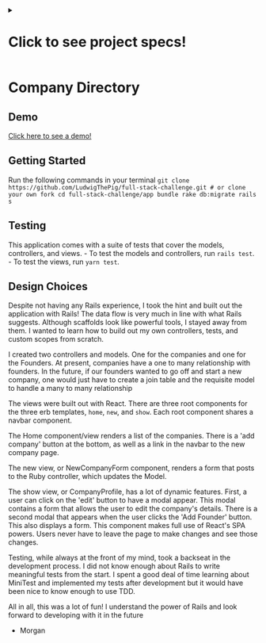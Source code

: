 <details>
  <summary><h1>Click to see project specs!</h1></summary>

# Techstars Engineering: Fun Front to Back

Welcome to the Techstars Engineering Full Stack code Challenge. We work on diverse project and value team members who can do it all from CSS to DevOps and everything inbetween.  We love to code and are passionate about doing it well.

This is your chance to show the team how you approach problems and give us insight into your abilities. For the challenge, you are required to design, develop, and style a Full Stack application using Rails as the API and React as the front-end. Do not use Rails templates for your UI. Feel free to use any third party libraries you see fit. You will have **48 hours** to submit a solution for the given requirements. We strongly prefer that whatever you do, you do it well, as opposed to trying to razzle dazzle us.  Please read all the instructions carefully and email us if you have any questions. 

## Getting Started
First, fork this repository into your own GitHub account. Then complete each of the parts below, working as you would in a professional environment. Once you have completed all the sections, please update the README, to reflect how to build and run your application, as well as any architectural decisions you have made. Add your deployment url to your github repo so we can test the deployed application. When you believe you are ready to submit your challenge, submit a pull request into our master branch. We will see the notification and get back to you on next steps. 

## What we are looking for

* Ability to set up a REST API (Strongly Recommend Rails).
* Ability to set up a Relational Database
* Understanding of the HTTP protocol and how it works with REST API conventions
* Understanding the basics of CRUD
  * Create
  * Read
  * Update
  * Delete
* Ability to layout and design an HTML page with CSS
* Ability to create an intuitive UI using a front-end framework (React preferred)
* Ability to use javascript on the front-end to interact with a REST API
* Ability to develop automated tests for your application
* Ability to translate user stories as into a web application
* Ability to deploy a front-end and back-end stack.


## The Challenge

### Intro

Build an application that will be a directory of companies, and the people who have founded them. The main page should be a list of all the companies with some high-level information (Name, Short Description, City, State). When the user click on a company, show its details. Included in those details will be the founding members of company, a long description.

### Part 1 : Companies Index

1. Create the basic layout for the page
2. Create a list view of all companies
  * Company Name
  * Company Location
  * Short Description
3. Add ability to create a new company
<br />

![step 1](Step_1.png)

### Part 2 : Companies Create

1. Implement form to create a new company
2. Fields
    * Company Name __required__
    * Company Location (City, State) __required__
    * Company Description __required__
    * Founded Date
<br />

![step 2](Step_2.png)

### Part 3 : Company Details

1. Shows all of the company's information
2. Ability to update company
3. Ability to delete company
<br />

![step 3](Step_3.png)

### Part 4 : Founders

1. In the Company details add the ability to add a Founder to a Company.
2. Each Founder can only belong to a single company.
3. Founder  Fields
    * Founder Full Name
    * Founder Title
4. Founders added should display in the company detail page.
<br />

![step 4](Step_4.png)

### Part 5 : Tests
Create a test suite for your application, writing unit and or functional tests that adequately cover the code base. TDDers will have already completed this challenge.

### Part 6 : Deployment 
 Sign-up for a Heroku account (or other provider) and deploy your application to the web. Please provide us with tye deployed URL. Bonus points for using a provider other than Heroku like Digital Ocean.  Please seed your application with at least a dozen Companies and Founders.

### Next Steps
If you move onto the next stage of the interview process we will have you come in and pair program with our engineers and build on top of your code base.  Example features we might implement together would be to add category tags, add a search component or add images to Companies and Founders using a third party hosting service.


</details>



# Company Directory

## Demo
[Click here to see a demo!](https://morning-harbor-19006.herokuapp.com/)

## Getting Started
  Run the following commands in your terminal
    ```
    git clone https://github.com/LudwigThePig/full-stack-challenge.git # or clone your own fork
    cd full-stack-challenge/app
    bundle
    rake db:migrate
    rails s
    ```

## Testing
  This application comes with a suite of tests that cover the models, controllers, and views.
    - To test the models and controllers, run `rails test`.
    - To test the views, run `yarn test`.

## Design Choices

  Despite not having any Rails experience, I took the hint and built out the application with Rails! The data flow is very much in line with what Rails suggests. Although scaffolds look like powerful tools, I stayed away from them. I wanted to learn how to build out my own controllers, tests, and custom scopes from scratch. 
  
  I created two controllers and models. One for the companies and one for the Founders. At present, companies have a one to many relationship with founders. In the future, if our founders wanted to go off and start a new company, one would just have to create a join table and the requisite model to handle a many to many relationship

  The views were built out with React. There are three root components for the three erb templates, `home`, `new`, and `show`. Each root component shares a navbar component.

  The Home component/view renders a list of the companies. There is a 'add company' button at the bottom, as well as a link in the navbar to the new company page.

  The new view, or NewCompanyForm component, renders a form that posts to the Ruby controller, which updates the Model.

  The show view, or CompanyProfile, has a lot of dynamic features. First, a user can click on the 'edit' button to have a modal appear. This modal contains a form that allows the user to edit the company's details. There is a second modal that appears when the user clicks the 'Add Founder' button. This also displays a form. This component makes full use of React's SPA powers. Users never have to leave the page to make changes and see those changes.

  Testing, while always at the front of my mind, took a backseat in the development process. I did not know enough about Rails to write meaningful tests from the start. I spent a good deal of time learning about MiniTest and implemented my tests after development but it would have been nice to know enough to use TDD.

  All in all, this was a lot of fun! I understand the power of Rails and look forward to developing with it in the future

  - Morgan